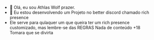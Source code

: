 - 👋 Olá, eu sou Athlas Wolf prazer.
- 👀 Eu estou desenvolvendo um Projeto no better discord chamado rich presence
-  Ele serve para qulaquer um que queira ter um rich presence customizado, mas lembre-se das REGRAS
    Nada de conteúdo +18
   Tomara que se divirta

